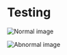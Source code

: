 # Testing

![Normal image](https://media.istockphoto.com/id/171331008/photo/flower-in-pink.jpg?s=612x612&w=0&k=20&c=mgN7HIu_HLnI0P3-DM8tCDF2wg9rbCyomMPdm84jG60= "Normal image")

![Abnormal image](https://127.0.0.1/admin "Abnormal image")
